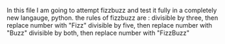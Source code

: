 In this file I am going to attempt fizzbuzz and test it fully in a completely new langauge, python.
the rules of fizzbuzz are :
divisible by three, then replace number with "Fizz"
divisible by five, then replace number with "Buzz"
divisible by both, then replace number with "FizzBuzz"
